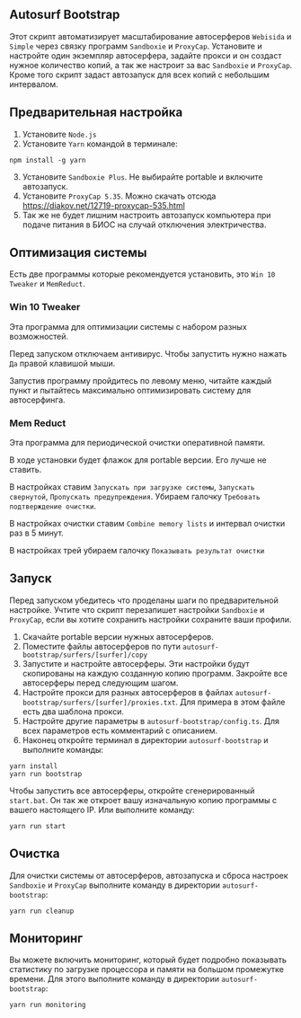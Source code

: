## Autosurf Bootstrap

Этот скрипт автоматизирует масштабирование автосерферов `Webisida` и `Simple` через связку программ `Sandboxie` и `ProxyCap`.
Установите и настройте один экземпляр автосерфера, задайте прокси и он создаст нужное количество копий, а так же
настроит за вас `Sandboxie` и `ProxyCap`. Кроме того скрипт задаст автозапуск для всех копий с небольшим интервалом.

## Предварительная настройка

1. Установите `Node.js`
2. Установите `Yarn` командой в терминале:

```shell
npm install -g yarn
```

3. Установите `Sandboxie Plus`. Не выбирайте portable и включите автозапуск.
4. Установите `ProxyCap 5.35`. Можно скачать отсюда https://diakov.net/12719-proxycap-535.html
5. Так же не будет лишним настроить автозапуск компьютера при подаче питания в БИОС на случай отключения электричества.

## Оптимизация системы

Есть две программы которые рекомендуется установить, это `Win 10 Tweaker` и `MemReduct`.

### Win 10 Tweaker

Эта программа для оптимизации системы с набором разных возможностей.

Перед запуском отключаем антивирус. Чтобы запустить нужно нажать `Да` правой клавишой мыши.

Запустив программу пройдитесь по левому меню, читайте каждый пункт и пытайтесь максимально оптимизировать систему для автосерфинга.

### Mem Reduct

Эта программа для периодической очистки оперативной памяти.

В ходе установки будет флажок для portable версии. Его лучше не ставить.

В настройках ставим `Запускать при загрузке системы`, `Запускать свернутой`,
`Пропускать предупреждения`. Убираем галочку `Требовать подтверждение очистки`.

В настройках очистки ставим `Combine memory lists` и интервал очистки раз в 5 минут.

В настройках трей убираем галочку `Показывать результат очистки`

## Запуск

Перед запуском убедитесь что проделаны шаги по предварительной настройке. Учтите что скрипт перезапишет
настройки `Sandboxie` и `ProxyCap`, если вы хотите сохранить настройки сохраните ваши профили.

1. Скачайте portable версии нужных автосерферов.
2. Поместите файлы автосерферов по пути `autosurf-bootstrap/surfers/[surfer]/copy`
3. Запустите и настройте автосерферы. Эти настройки будут скопированы на каждую созданную копию программ. Закройте все
   автосерферы перед следующим шагом.
4. Настройте прокси для разных автосерферов в файлах `autosurf-bootstrap/surfers/[surfer]/proxies.txt`. Для примера в
   этом файле есть два шаблона прокси.
5. Настройте другие параметры в `autosurf-bootstrap/config.ts`. Для всех параметров есть комментарий с описанием.
6. Наконец откройте терминал в директории `autosurf-bootstrap` и выполните команды:

```shell
yarn install
yarn run bootstrap
```

Чтобы запустить все автосерферы, откройте сгенерированный `start.bat`. Он так же откроет вашу изначальную копию
программы с вашего настоящего IP. Или выполните команду:

```shell
yarn run start
```

## Очистка

Для очистки системы от автосерферов, автозапуска и сброса настроек `Sandboxie` и `ProxyCap`  выполните команду в
директории `autosurf-bootstrap`:

```shell
yarn run cleanup
```

## Мониторинг

Вы можете включить мониторинг, который будет подробно показывать статистику по загрузке процессора и памяти на большом
промежутке времени. Для этого выполните команду в директории `autosurf-bootstrap`:

```shell
yarn run monitoring
```

